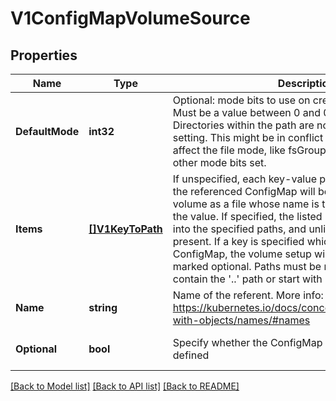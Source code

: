 # V1ConfigMapVolumeSource

## Properties
Name | Type | Description | Notes
------------ | ------------- | ------------- | -------------
**DefaultMode** | **int32** | Optional: mode bits to use on created files by default. Must be a value between 0 and 0777. Defaults to 0644. Directories within the path are not affected by this setting. This might be in conflict with other options that affect the file mode, like fsGroup, and the result can be other mode bits set. | [optional] [default to null]
**Items** | [**[]V1KeyToPath**](v1.KeyToPath.md) | If unspecified, each key-value pair in the Data field of the referenced ConfigMap will be projected into the volume as a file whose name is the key and content is the value. If specified, the listed keys will be projected into the specified paths, and unlisted keys will not be present. If a key is specified which is not present in the ConfigMap, the volume setup will error unless it is marked optional. Paths must be relative and may not contain the &#39;..&#39; path or start with &#39;..&#39;. | [optional] [default to null]
**Name** | **string** | Name of the referent. More info: https://kubernetes.io/docs/concepts/overview/working-with-objects/names/#names | [optional] [default to null]
**Optional** | **bool** | Specify whether the ConfigMap or it&#39;s keys must be defined | [optional] [default to null]

[[Back to Model list]](../README.md#documentation-for-models) [[Back to API list]](../README.md#documentation-for-api-endpoints) [[Back to README]](../README.md)



